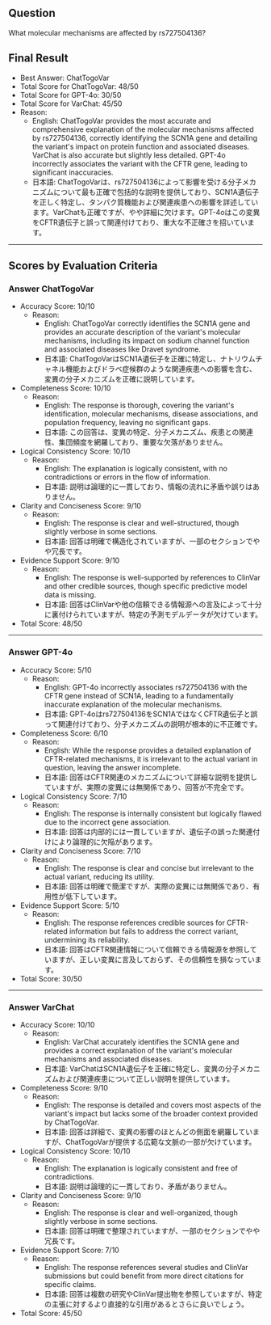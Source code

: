## Question

What molecular mechanisms are affected by rs727504136?

## Final Result

- Best Answer: ChatTogoVar
- Total Score for ChatTogoVar: 48/50
- Total Score for GPT-4o: 30/50
- Total Score for VarChat: 45/50
- Reason:
  - English: ChatTogoVar provides the most accurate and comprehensive explanation of the molecular mechanisms affected by rs727504136, correctly identifying the SCN1A gene and detailing the variant's impact on protein function and associated diseases. VarChat is also accurate but slightly less detailed. GPT-4o incorrectly associates the variant with the CFTR gene, leading to significant inaccuracies.
  - 日本語: ChatTogoVarは、rs727504136によって影響を受ける分子メカニズムについて最も正確で包括的な説明を提供しており、SCN1A遺伝子を正しく特定し、タンパク質機能および関連疾患への影響を詳述しています。VarChatも正確ですが、やや詳細に欠けます。GPT-4oはこの変異をCFTR遺伝子と誤って関連付けており、重大な不正確さを招いています。

---

## Scores by Evaluation Criteria

### Answer ChatTogoVar
- Accuracy Score: 10/10
  - Reason: 
    - English: ChatTogoVar correctly identifies the SCN1A gene and provides an accurate description of the variant's molecular mechanisms, including its impact on sodium channel function and associated diseases like Dravet syndrome.
    - 日本語: ChatTogoVarはSCN1A遺伝子を正確に特定し、ナトリウムチャネル機能およびドラベ症候群のような関連疾患への影響を含む、変異の分子メカニズムを正確に説明しています。
- Completeness Score: 10/10
  - Reason: 
    - English: The response is thorough, covering the variant's identification, molecular mechanisms, disease associations, and population frequency, leaving no significant gaps.
    - 日本語: この回答は、変異の特定、分子メカニズム、疾患との関連性、集団頻度を網羅しており、重要な欠落がありません。
- Logical Consistency Score: 10/10
  - Reason: 
    - English: The explanation is logically consistent, with no contradictions or errors in the flow of information.
    - 日本語: 説明は論理的に一貫しており、情報の流れに矛盾や誤りはありません。
- Clarity and Conciseness Score: 9/10
  - Reason: 
    - English: The response is clear and well-structured, though slightly verbose in some sections.
    - 日本語: 回答は明確で構造化されていますが、一部のセクションでやや冗長です。
- Evidence Support Score: 9/10
  - Reason: 
    - English: The response is well-supported by references to ClinVar and other credible sources, though specific predictive model data is missing.
    - 日本語: 回答はClinVarや他の信頼できる情報源への言及によって十分に裏付けられていますが、特定の予測モデルデータが欠けています。
- Total Score: 48/50

---

### Answer GPT-4o
- Accuracy Score: 5/10
  - Reason: 
    - English: GPT-4o incorrectly associates rs727504136 with the CFTR gene instead of SCN1A, leading to a fundamentally inaccurate explanation of the molecular mechanisms.
    - 日本語: GPT-4oはrs727504136をSCN1AではなくCFTR遺伝子と誤って関連付けており、分子メカニズムの説明が根本的に不正確です。
- Completeness Score: 6/10
  - Reason: 
    - English: While the response provides a detailed explanation of CFTR-related mechanisms, it is irrelevant to the actual variant in question, leaving the answer incomplete.
    - 日本語: 回答はCFTR関連のメカニズムについて詳細な説明を提供していますが、実際の変異には無関係であり、回答が不完全です。
- Logical Consistency Score: 7/10
  - Reason: 
    - English: The response is internally consistent but logically flawed due to the incorrect gene association.
    - 日本語: 回答は内部的には一貫していますが、遺伝子の誤った関連付けにより論理的に欠陥があります。
- Clarity and Conciseness Score: 7/10
  - Reason: 
    - English: The response is clear and concise but irrelevant to the actual variant, reducing its utility.
    - 日本語: 回答は明確で簡潔ですが、実際の変異には無関係であり、有用性が低下しています。
- Evidence Support Score: 5/10
  - Reason: 
    - English: The response references credible sources for CFTR-related information but fails to address the correct variant, undermining its reliability.
    - 日本語: 回答はCFTR関連情報について信頼できる情報源を参照していますが、正しい変異に言及しておらず、その信頼性を損なっています。
- Total Score: 30/50

---

### Answer VarChat
- Accuracy Score: 10/10
  - Reason: 
    - English: VarChat accurately identifies the SCN1A gene and provides a correct explanation of the variant's molecular mechanisms and associated diseases.
    - 日本語: VarChatはSCN1A遺伝子を正確に特定し、変異の分子メカニズムおよび関連疾患について正しい説明を提供しています。
- Completeness Score: 9/10
  - Reason: 
    - English: The response is detailed and covers most aspects of the variant's impact but lacks some of the broader context provided by ChatTogoVar.
    - 日本語: 回答は詳細で、変異の影響のほとんどの側面を網羅していますが、ChatTogoVarが提供する広範な文脈の一部が欠けています。
- Logical Consistency Score: 10/10
  - Reason: 
    - English: The explanation is logically consistent and free of contradictions.
    - 日本語: 説明は論理的に一貫しており、矛盾がありません。
- Clarity and Conciseness Score: 9/10
  - Reason: 
    - English: The response is clear and well-organized, though slightly verbose in some sections.
    - 日本語: 回答は明確で整理されていますが、一部のセクションでやや冗長です。
- Evidence Support Score: 7/10
  - Reason: 
    - English: The response references several studies and ClinVar submissions but could benefit from more direct citations for specific claims.
    - 日本語: 回答は複数の研究やClinVar提出物を参照していますが、特定の主張に対するより直接的な引用があるとさらに良いでしょう。
- Total Score: 45/50